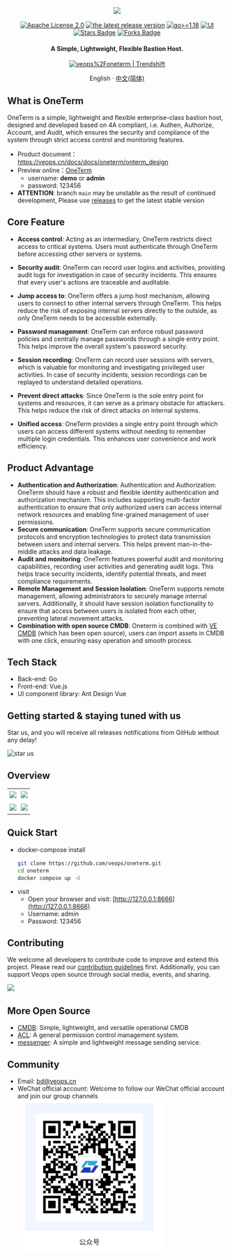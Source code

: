 <p align="center">
  <img src="https://github.com/user-attachments/assets/ab00344b-462b-44b9-9113-9fe735dfb096" />
</p>

<p align="center">
  <a href="https://github.com/veops/oneterm/blob/main/LICENSE"><img src="https://img.shields.io/github/license/veops/oneterm" alt="Apache License 2.0"></a>
  <a href="https://github.com/veops/oneterm/releases"><img alt="the latest release version" src="https://img.shields.io/github/v/release/veops/oneterm?color=75C1C4&include_prereleases&label=Release&logo=github&logoColor=white"></a>
  <a href=""><img src="https://img.shields.io/badge/Go-%3E%3D%201.18-%23007d9c" alt="go>=1.18"></a>
  <a href="https:https://github.com/sendya/ant-design-pro-vue"><img src="https://img.shields.io/badge/UI-Ant%20Design%20Pro%20Vue-brightgreen" alt="UI"></a>
  <a href="https://github.com/veops/oneterm/stargazers"><img src="https://img.shields.io/github/stars/veops/oneterm" alt="Stars Badge"/></a>
  <a href="https://github.com/veops/oneterm"><img src="https://img.shields.io/github/forks/veops/oneterm" alt="Forks Badge"/></a>
</p>

<h4 align="center">
 A Simple, Lightweight, Flexible Bastion Host.
</h4>

<p align="center">
  <a href="https://trendshift.io/repositories/8690" target="_blank"><img src="https://trendshift.io/api/badge/repositories/8690" alt="veops%2Foneterm | Trendshift" style="width: 250px; height: 55px;" width="250" height="55"/></a>
</p>

<p align="center">
  English · <a href="README_cn.md">中文(简体)</a>
</p>

## What is OneTerm

OneTerm is a simple, lightweight and flexible enterprise-class bastion host, designed and developed based on 4A compliant, i.e. Authen, Authorize, Account, and Audit, which ensures the security and compliance of the system through strict access control and monitoring features.

- Product document：https://veops.cn/docs/docs/oneterm/onterm_design
- Preview online：[OneTerm](https://term.veops.cn/oneterm/workstation)
  - username: **demo** or **admin**
  - password: 123456
- **ATTENTION**: branch `main` may be unstable as the result of continued development, Please use [releases](https://github.com/veops/oneterm/releases) to get the latest stable version

## Core Feature

+ **Access control**: Acting as an intermediary, OneTerm restricts direct access to critical systems. Users must authenticate through OneTerm before accessing other servers or systems.

+ **Security audit**: OneTerm can record user logins and activities, providing audit logs for investigation in case of security incidents. This ensures that every user's actions are traceable and auditable.

+ **Jump access to**: OneTerm offers a jump host mechanism, allowing users to connect to other internal servers through OneTerm. This helps reduce the risk of exposing internal servers directly to the outside, as only OneTerm needs to be accessible externally.

+ **Password management**: OneTerm can enforce robust password policies and centrally manage passwords through a single entry point. This helps improve the overall system's password security.

+ **Session recording**: OneTerm can record user sessions with servers, which is valuable for monitoring and investigating privileged user activities. In case of security incidents, session recordings can be replayed to understand detailed operations.

+ **Prevent direct attacks**: Since OneTerm is the sole entry point for systems and resources, it can serve as a primary obstacle for attackers. This helps reduce the risk of direct attacks on internal systems.

+ **Unified access**: OneTerm provides a single entry point through which users can access different systems without needing to remember multiple login credentials. This enhances user convenience and work efficiency.

## Product Advantage

+ **Authentication and Authorization**: Authentication and Authorization: OneTerm should have a robust and flexible identity authentication and authorization mechanism. This includes supporting multi-factor authentication to ensure that only authorized users can access internal network resources and enabling fine-grained management of user permissions. 
+ **Secure communication**: OneTerm supports secure communication protocols and encryption technologies to protect data transmission between users and internal servers. This helps prevent man-in-the-middle attacks and data leakage. 
+ **Audit and monitoring**: OneTerm features powerful audit and monitoring capabilities, recording user activities and generating audit logs. This helps trace security incidents, identify potential threats, and meet compliance requirements. 
+ **Remote Management and Session Isolation**: OneTerm supports remote management, allowing administrators to securely manage internal servers. Additionally, it should have session isolation functionality to ensure that access between users is isolated from each other, preventing lateral movement attacks. 
+ **Combination with open source CMDB**: Oneterm is combined with [VE CMDB](https://github.com/veops/cmdb) (which has been open source), users can import assets in CMDB with one click, ensuring easy operation and smooth process.

## Tech Stack

+ Back-end: Go
+ Front-end: Vue.js
+ UI component library: Ant Design Vue

## Getting started & staying tuned with us

Star us, and you will receive all releases notifications from GitHub without any delay!

![star us](https://github.com/user-attachments/assets/75c03659-4200-469e-b210-087a4d4473b6)

## Overview

<table>
  <tr>
    <td style="padding: 5px;background-color:#fff;">
      <img width="400" src="https://github.com/user-attachments/assets/abefbe07-13d6-44b0-8622-a0c7130d5b0d"/>
    </td>
    <td style="padding: 5px;background-color:#fff;">
      <img width="400" src="https://github.com/user-attachments/assets/3a69c779-3f37-4c5b-8ade-2dffa99a2efd"/>
    </td>
  </tr>

  <tr>
    <td style="padding: 5px;background-color:#fff;">
      <img width="400" src="https://github.com/user-attachments/assets/befcfae7-f24a-48a2-a730-8e8d02483ea9"/>
    </td>
    <td style="padding: 5px;background-color:#fff;">
      <img width="400" src="https://github.com/user-attachments/assets/75d33250-af61-4c22-b839-cd6ba9ecd551"/>
    </td>
  </tr>
</table>

## Quick Start

+ docker-compose install
  ```bash
  git clone https://github.com/veops/oneterm.git
  cd oneterm
  docker compose up -d
  ```
+ visit
  - Open your browser and visit: [http://127.0.0.1:8666](http://127.0.0.1:8666)
  - Username: admin
  - Password: 123456

## Contributing

We welcome all developers to contribute code to improve and extend this project. Please read our [contribution guidelines](CONTRIBUTING.md) first. Additionally, you can support Veops open source through social media, events, and sharing.

<a href="https://github.com/veops/oneterm/graphs/contributors">
  <img src="https://contrib.rocks/image?repo=veops/oneterm" />
</a>

## More Open Source
- [CMDB](https://github.com/veops/cmdb): Simple, lightweight, and versatile operational CMDB
- [ACL](https://github.com/veops/acl): A general permission control management system.
- [messenger](https://github.com/veops/messenger): A simple and lightweight message sending service.

## Community

+ Email: <a href="mailto:bd@veops.cn">bd@veops.cn</a>
+ WeChat official account: Welcome to follow our WeChat official account and join our group channels
  <img src="docs/images/wechat.png" alt="WeChat official account" />
